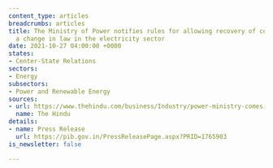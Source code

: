 ```yaml
---
content_type: articles
breadcrumbs: articles
title: The Ministry of Power notifies rules for allowing recovery of costs due to
  a change in law in the electricity sector
date: 2021-10-27 04:00:00 +0000
states:
- Center-State Relations
sectors:
- Energy
subsectors:
- Power and Renewable Energy
sources:
- url: https://www.thehindu.com/business/Industry/power-ministry-comes-out-with-rules-to-ensure-sustainability-of-sector/article37136687.ece
  name: The Hindu
details:
- name: Press Release
  url: https://pib.gov.in/PressReleasePage.aspx?PRID=1765903
is_newsletter: false

---
```

